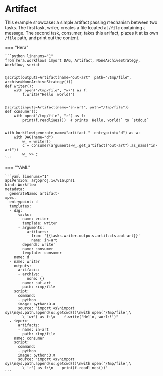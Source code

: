 # Artifact



This example showcases a simple artifact passing mechanism between two tasks.
The first task, writer, creates a file located at `/file` containing a message. The second
task, consumer, takes this artifact, places it at its own `/file` path, and print out the content.


=== "Hera"

    ```python linenums="1"
    from hera.workflows import DAG, Artifact, NoneArchiveStrategy, Workflow, script


    @script(outputs=Artifact(name="out-art", path="/tmp/file", archive=NoneArchiveStrategy()))
    def writer():
        with open("/tmp/file", "w+") as f:
            f.write("Hello, world!")


    @script(inputs=Artifact(name="in-art", path="/tmp/file"))
    def consumer():
        with open("/tmp/file", "r") as f:
            print(f.readlines())  # prints `Hello, world!` to `stdout`


    with Workflow(generate_name="artifact-", entrypoint="d") as w:
        with DAG(name="d"):
            w_ = writer()
            c = consumer(arguments=w_.get_artifact("out-art").as_name("in-art"))
            w_ >> c
    ```

=== "YAML"

    ```yaml linenums="1"
    apiVersion: argoproj.io/v1alpha1
    kind: Workflow
    metadata:
      generateName: artifact-
    spec:
      entrypoint: d
      templates:
      - dag:
          tasks:
          - name: writer
            template: writer
          - arguments:
              artifacts:
              - from: '{{tasks.writer.outputs.artifacts.out-art}}'
                name: in-art
            depends: writer
            name: consumer
            template: consumer
        name: d
      - name: writer
        outputs:
          artifacts:
          - archive:
              none: {}
            name: out-art
            path: /tmp/file
        script:
          command:
          - python
          image: python:3.8
          source: "import os\nimport sys\nsys.path.append(os.getcwd())\nwith open('/tmp/file',\
            \ 'w+') as f:\n    f.write('Hello, world!')"
      - inputs:
          artifacts:
          - name: in-art
            path: /tmp/file
        name: consumer
        script:
          command:
          - python
          image: python:3.8
          source: "import os\nimport sys\nsys.path.append(os.getcwd())\nwith open('/tmp/file',\
            \ 'r') as f:\n    print(f.readlines())"
    ```

